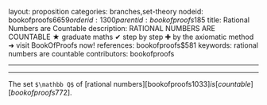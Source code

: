 layout: proposition
categories: branches,set-theory
nodeid: bookofproofs$6659
orderid: 1300
parentid: bookofproofs$185
title: Rational Numbers are Countable
description: RATIONAL NUMBERS ARE COUNTABLE ★ graduate maths ✔ step by step ✚ by the axiomatic method ➜ visit BookOfProofs now!
references: bookofproofs$581
keywords: rational numbers are countable
contributors: bookofproofs

---


---

The set `$\mathbb Q$` of [rational numbers][bookofproofs$1033]  is [countable][bookofproofs$772].